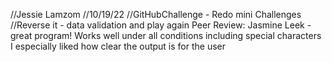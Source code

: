 //Jessie Lamzom
//10/19/22
//GitHubChallenge - Redo mini Challenges
//Reverse it - data validation and play again
Peer Review: Jasmine Leek - great program! Works well under all conditions including special characters
I especially liked how clear the output is for the user
